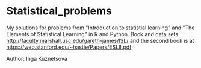 # Statistical_problems
My solutions for problems from "Introduction to statistial learning" and "The Elements of Statistical Learning" in R and Python. Book and data sets http://faculty.marshall.usc.edu/gareth-james/ISL/ and the second book is at https://web.stanford.edu/~hastie/Papers/ESLII.pdf

Author: Inga Kuznetsova


